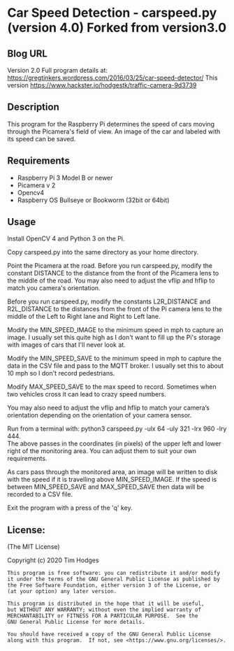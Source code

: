 # Car Speed Detection - carspeed.py (version 4.0) Forked from version3.0

## Blog URL

Version 2.0 Full program details at:   https://gregtinkers.wordpress.com/2016/03/25/car-speed-detector/
This version https://www.hackster.io/hodgestk/traffic-camera-9d3739

## Description

This program for the Raspberry Pi determines the speed of cars moving through the Picamera's field of view. An image of the car and labeled with its speed can be saved.

## Requirements

* Raspberry Pi 3 Model B or newer
* Picamera v 2
* Opencv4
* Raspberry OS Bullseye or Bookworm (32bit or 64bit)
  
## Usage

Install OpenCV 4 and Python 3 on the Pi. 

Copy carspeed.py into the same directory as your home directory. 

Point the Picamera at the road. Before you run carspeed.py, modify the constant DISTANCE to the distance from the front of the Picamera lens to the middle of the road. You may also need to adjust the vflip and hflip to match you camera's orientation.

Before you run carspeed.py, modify the constants L2R_DISTANCE and R2L_DISTANCE to the distances from the front of the Pi camera lens to the middle of the Left to Right lane and Right to Left lane.

Modify the MIN_SPEED_IMAGE to the minimum speed in mph to capture an image. I usually set this quite high as I don't want to fill up the Pi's storage with images of cars that I'll never look at.

Modify the MIN_SPEED_SAVE to the minimum speed in mph to capture the data in the CSV file and pass to the MQTT broker. I usually set this to about 10 mph so I don't record pedestrians.

Modify MAX_SPEED_SAVE to the max speed to record. Sometimes when two vehicles cross it can lead to crazy speed numbers.

You may also need to adjust the vflip and hflip to match your camera’s orientation depending on the orientation of your camera sensor.

Run from a terminal with: python3 carspeed.py -ulx 64 -uly 321 -lrx 960 -lry 444.  
The above passes in the coordinates (in pixels) of the upper left and lower right of the monitoring area.  You can adjust them to suit your own requirements.


As cars pass through the monitored area, an image will be written to disk with the speed if it is travelling above MIN_SPEED_IMAGE. If the speed is between MIN_SPEED_SAVE and MAX_SPEED_SAVE then data will be recorded to a CSV file.

Exit the program with a press of the 'q' key.

## License:

(The MIT License)

Copyright (c) 2020 Tim Hodges

    This program is free software: you can redistribute it and/or modify
    it under the terms of the GNU General Public License as published by
    the Free Software Foundation, either version 3 of the License, or
    (at your option) any later version.

    This program is distributed in the hope that it will be useful,
    but WITHOUT ANY WARRANTY; without even the implied warranty of
    MERCHANTABILITY or FITNESS FOR A PARTICULAR PURPOSE.  See the
    GNU General Public License for more details.

 	You should have received a copy of the GNU General Public License
    along with this program.  If not, see <https://www.gnu.org/licenses/>.
